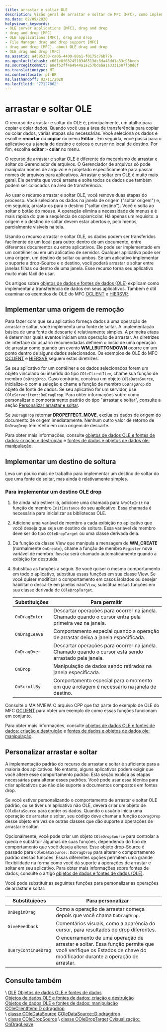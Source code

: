 ```yaml
---
title: arrastar e soltar OLE
description: Visão geral de arrastar e soltar de MFC (MFC), como implementar uma fonte de soltar, um destino de soltar e como personalizar o recurso de arrastar e soltar.
ms.date: 02/09/2020
helpviewer_keywords:
- OLE server applications [MFC], drag and drop
- drag and drop [MFC]
- OLE applications [MFC], drag and drop
- File Manager drag and drop support [MFC]
- drag and drop [MFC], about OLE drag and drop
- OLE drag and drop [MFC]
ms.assetid: a4595350-ca06-4400-88a1-f0175c76b77b
ms.openlocfilehash: c601e8f0324510346513dc8da48dd1a83c95bceb
ms.sourcegitcommit: a8ef52ff4a4944a1a257bdaba1a3331607fb8d0f
ms.translationtype: MT
ms.contentlocale: pt-BR
ms.lasthandoff: 02/11/2020
ms.locfileid: "77127862"
---
```

# <a name="ole-drag-and-drop"></a>arrastar e soltar OLE

O recurso de arrastar e soltar do OLE é, principalmente, um atalho para copiar e colar dados. Quando você usa a área de transferência para copiar ou colar dados, várias etapas são necessárias. Você seleciona os dados e escolhe **recortar** ou **copiar** no menu **Editar** . Em seguida, você passa para o aplicativo ou a janela de destino e coloca o cursor no local de destino. Por fim, escolha **editar** > **colar** no menu.

O recurso de arrastar e soltar OLE é diferente do mecanismo de arrastar e soltar do Gerenciador de arquivos. O Gerenciador de arquivos só pode manipular nomes de arquivo e é projetado especificamente para passar nomes de arquivos para aplicativos. Arrastar e soltar em OLE é muito mais geral. Ele permite que você arraste e solte todos os dados que também podem ser colocados na área de transferência.

Ao usar o recurso arrastar e soltar OLE, você remove duas etapas do processo. Você seleciona os dados na janela de origem ("soltar origem") e, em seguida, arrasta-os para o destino ("soltar destino"). Você o solta ao soltar o botão do mouse. A operação elimina a necessidade de menus e é mais rápida do que a sequência de copiar/colar. Há apenas um requisito: a origem e o destino de soltar devem estar abertos e, pelo menos, parcialmente visíveis na tela.

Usando o recurso arrastar e soltar OLE, os dados podem ser transferidos facilmente de um local para outro: dentro de um documento, entre diferentes documentos ou entre aplicativos. Ele pode ser implementado em um contêiner ou em um aplicativo de servidor. Qualquer aplicativo pode ser uma origem, um destino de soltar ou ambos. Se um aplicativo implementar o suporte a drop-Source e o destino, você poderá arrastar e soltar entre janelas filhas ou dentro de uma janela. Esse recurso torna seu aplicativo muito mais fácil de usar.

Os artigos sobre [objetos de dados e fontes de dados (OLE)](../mfc/data-objects-and-data-sources-ole.md) explicam como implementar a transferência de dados em seus aplicativos. Também é útil examinar os exemplos de OLE do MFC [OCLIENT](../overview/visual-cpp-samples.md) e [HIERSVR](../overview/visual-cpp-samples.md).

## <a name="implement-a-drop-source"></a>Implementar uma origem de remoção

Para fazer com que seu aplicativo forneça dados a uma operação de arrastar e soltar, você implementa uma fonte de soltar. A implementação básica de uma fonte de descarte é relativamente simples. A primeira etapa é determinar quais eventos iniciam uma operação de arrastar. As diretrizes de interface do usuário recomendadas definem o início de uma operação de arrastar como quando um evento **WM_LBUTTONDOWN** ocorre em um ponto dentro de alguns dados selecionados. Os exemplos de OLE do MFC [OCLIENT](../overview/visual-cpp-samples.md) e [HIERSVR](../overview/visual-cpp-samples.md) seguem estas diretrizes.

Se seu aplicativo for um contêiner e os dados selecionados forem um objeto vinculado ou inserido do tipo `COleClientItem`, chame sua função de membro `DoDragDrop`. Caso contrário, construa um objeto `COleDataSource`, inicialize-o com a seleção e chame a função de membro `DoDragDrop` do objeto de fonte de dados. Se seu aplicativo for um servidor, use `COleServerItem::DoDragDrop`. Para obter informações sobre como personalizar o comportamento padrão do tipo "arrastar e soltar", consulte a seção [Personalizar arrastar e soltar](#customize-drag-and-drop).

Se `DoDragDrop` retornar **DROPEFFECT_MOVE**, exclua os dados de origem do documento de origem imediatamente. Nenhum outro valor de retorno de `DoDragDrop` tem efeito em uma origem de descarte.

Para obter mais informações, consulte [objetos de dados OLE e fontes de dados: criação e destruição](../mfc/data-objects-and-data-sources-creation-and-destruction.md) e [fontes de dados e objetos de dados ole: manipulação](../mfc/data-objects-and-data-sources-manipulation.md)\.

## <a name="implement-a-drop-target"></a>Implementar um destino de soltura

Leva um pouco mais de trabalho para implementar um destino de soltar do que uma fonte de soltar, mas ainda é relativamente simples.

### <a name="to-implement-an-ole-drop-target"></a>Para implementar um destino OLE drop

1. Se ainda não estiver lá, adicione uma chamada para `AfxOleInit` na função de membro `InitInstance` do seu aplicativo. Essa chamada é necessária para inicializar as bibliotecas OLE.

1. Adicione uma variável de membro a cada exibição no aplicativo que você deseja que seja um destino de soltura. Essa variável de membro deve ser do tipo `COleDropTarget` ou uma classe derivada dela.

1. Da função da classe View que manipula a mensagem de **WM_CREATE** (normalmente `OnCreate`), chame a função de membro `Register` nova variável de membro. `Revoke` será chamado automaticamente quando a exibição for destruída.

1. Substitua as funções a seguir. Se você quiser o mesmo comportamento em todo o aplicativo, substitua essas funções em sua classe View. Se você quiser modificar o comportamento em casos isolados ou desejar habilitar o descarte em janelas não`CView`, substitua essas funções em sua classe derivada de `COleDropTarget`.

   | Substituições | Para permitir |
   | -------- | -------- |
   | `OnDragEnter` | Descartar operações para ocorrer na janela. Chamado quando o cursor entra pela primeira vez na janela. |
   | `OnDragLeave` | Comportamento especial quando a operação de arrastar deixa a janela especificada. |
   | `OnDragOver` | Descartar operações para ocorrer na janela. Chamado quando o cursor está sendo arrastado pela janela. |
   | `OnDrop` | Manipulação de dados sendo retirados na janela especificada. |
   | `OnScrollBy` | Comportamento especial para o momento em que a rolagem é necessário na janela de destino. |

Consulte o MAINVIEW. O arquivo CPP que faz parte do exemplo de OLE do MFC [OCLIENT](../overview/visual-cpp-samples.md) para obter um exemplo de como essas funções funcionam em conjunto.

Para obter mais informações, consulte [objetos de dados OLE e fontes de dados: criação e destruição](../mfc/data-objects-and-data-sources-creation-and-destruction.md) e [fontes de dados e objetos de dados ole: manipulação](../mfc/data-objects-and-data-sources-manipulation.md)\.

## <a name="customize-drag-and-drop"></a>Personalizar arrastar e soltar

A implementação padrão do recurso de arrastar e soltar é suficiente para a maioria dos aplicativos. No entanto, alguns aplicativos podem exigir que você altere esse comportamento padrão. Esta seção explica as etapas necessárias para alterar esses padrões. Você pode usar essa técnica para criar aplicativos que não dão suporte a documentos compostos em fontes drop.

Se você estiver personalizando o comportamento de arrastar e soltar OLE padrão, ou se tiver um aplicativo não OLE, deverá criar um objeto de `COleDataSource` para conter os dados. Quando o usuário inicia uma operação de arrastar e soltar, seu código deve chamar a função `DoDragDrop` desse objeto em vez de outras classes que dão suporte a operações de arrastar e soltar.

Opcionalmente, você pode criar um objeto `COleDropSource` para controlar a queda e substituir algumas de suas funções, dependendo do tipo de comportamento que você deseja alterar. Esse objeto drop-Source é passado para `COleDataSource::DoDragDrop` para alterar o comportamento padrão dessas funções. Essas diferentes opções permitem uma grande flexibilidade na forma como você dá suporte a operações de arrastar e soltar em seu aplicativo. Para obter mais informações sobre fontes de dados, consulte o artigo [objetos de dados e fontes de dados (OLE)](../mfc/data-objects-and-data-sources-ole.md).

Você pode substituir as seguintes funções para personalizar as operações de arrastar e soltar:

| Substituições | Para personalizar |
| -------- | ------------ |
| `OnBeginDrag` | Como a operação de arrastar começa depois que você chama `DoDragDrop`. |
| `GiveFeedback` | Comentários visuais, como a aparência do cursor, para resultados de drop diferentes. |
| `QueryContinueDrag` | O encerramento de uma operação de arrastar e soltar. Essa função permite que você verifique os Estados de chave do modificador durante a operação de arrastar. |

## <a name="see-also"></a>Consulte também

\ [OLE](../mfc/ole-in-mfc.md)
[Objetos de dados OLE e fontes de dados](../mfc/data-objects-and-data-sources-ole.md)\
[Objetos de dados OLE e fontes de dados: criação e destruição](../mfc/data-objects-and-data-sources-creation-and-destruction.md)\
[Objetos de dados OLE e fontes de dados: manipulação](../mfc/data-objects-and-data-sources-manipulation.md)\
[COleClientItem::D odragdrop](../mfc/reference/coleclientitem-class.md#dodragdrop)\
\ [classe COleDataSource](../mfc/reference/coledatasource-class.md)
[COleDataSource::D odragdrop](../mfc/reference/coledatasource-class.md#dodragdrop)\
\ [classe COleDropSource](../mfc/reference/coledropsource-class.md)
\ [classe COleDropTarget](../mfc/reference/coledroptarget-class.md)
[Cvisualização:: OnDragLeave](../mfc/reference/cview-class.md#ondragleave)
